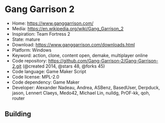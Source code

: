 # Gang Garrison 2

- Home: https://www.ganggarrison.com/
- Media: https://en.wikipedia.org/wiki/Gang_Garrison_2
- Inspiration: Team Fortress 2
- State: mature
- Download: https://www.ganggarrison.com/downloads.html
- Platform: Windows
- Keyword: action, clone, content open, demake, multiplayer online
- Code repository: https://github.com/Gang-Garrison-2/Gang-Garrison-2.git (@created 2014, @stars 48, @forks 45)
- Code language: Game Maker Script
- Code license: MPL-2.0
- Code dependency: Game Maker
- Developer: Alexander Nadeau, Andrea, ASBenz, BasedUser, Derpduck, jason, Lennert Claeys, Medo42, Michael Lin, nulldg, PrOF-kk, qoh, router

## Building
